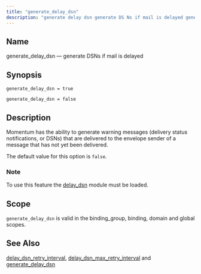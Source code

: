 ```yaml
---
title: "generate_delay_dsn"
description: "generate delay dsn generate DS Ns if mail is delayed generate delay dsn true generate delay dsn false Momentum has the ability to generate warning messages delivery status notifications or DS Ns that are delivered to the envelope sender of a message that has not yet been delivered The default..."
---
```


<a name="conf.ref.generate_delay_dsn"></a> 
## Name

generate_delay_dsn — generate DSNs if mail is delayed

## Synopsis

`generate_delay_dsn = true`

`generate_delay_dsn = false`

<a name="idp24694320"></a> 
## Description

Momentum has the ability to generate warning messages (delivery status notifications, or DSNs) that are delivered to the envelope sender of a message that has not yet been delivered.

The default value for this option is `false`.

### Note

To use this feature the [delay_dsn](modules.delay_dsn "71.26. delay_dsn – Delay DSN Generation") module must be loaded.

<a name="idp24698896"></a> 
## Scope

`generate_delay_dsn` is valid in the binding_group, binding, domain and global scopes.

<a name="idp24701200"></a> 
## See Also

[delay_dsn_retry_interval](conf.ref.delay_dsn_retry_interval "delay_dsn_retry_interval"), [delay_dsn_max_retry_interval](conf.ref.delay_dsn_max_retry_interval "delay_dsn_max_retry_interval") and [generate_delay_dsn](conf.ref.generate_delay_dsn "generate_delay_dsn")